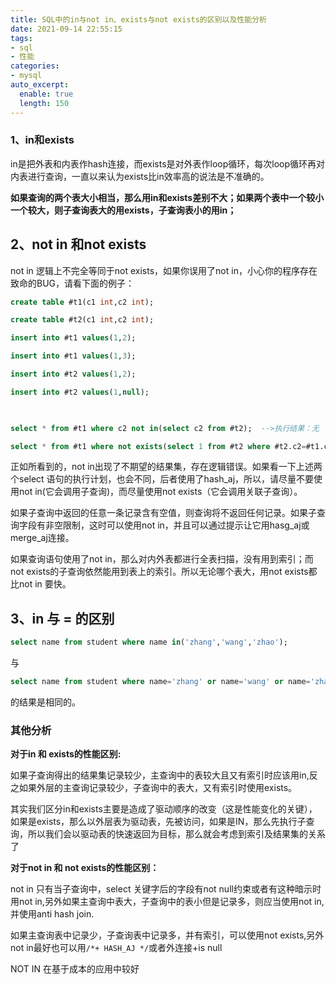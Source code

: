 ```yaml
---
title: SQL中的in与not in、exists与not exists的区别以及性能分析
date: 2021-09-14 22:55:15
tags:
- sql
- 性能
categories:
- mysql
auto_excerpt:
  enable: true
  length: 150
---
```


### 1、in和exists

in是把外表和内表作hash连接，而exists是对外表作loop循环，每次loop循环再对内表进行查询，一直以来认为exists比in效率高的说法是不准确的。

**如果查询的两个表大小相当，那么用in和exists差别不大；如果两个表中一个较小一个较大，则子查询表大的用exists，子查询表小的用in；**

## **2、not in 和not exists**

not in 逻辑上不完全等同于not exists，如果你误用了not in，小心你的程序存在致命的BUG，请看下面的例子：

```sql
create table #t1(c1 int,c2 int);

create table #t2(c1 int,c2 int);

insert into #t1 values(1,2);

insert into #t1 values(1,3);

insert into #t2 values(1,2);

insert into #t2 values(1,null);

 

select * from #t1 where c2 not in(select c2 from #t2);  -->执行结果：无

select * from #t1 where not exists(select 1 from #t2 where #t2.c2=#t1.c2)  -->执行结果：1  3
```

正如所看到的，not in出现了不期望的结果集，存在逻辑错误。如果看一下上述两个select 语句的执行计划，也会不同，后者使用了hash_aj，所以，请尽量不要使用not in(它会调用子查询)，而尽量使用not exists（它会调用关联子查询）。

如果子查询中返回的任意一条记录含有空值，则查询将不返回任何记录。如果子查询字段有非空限制，这时可以使用not in，并且可以通过提示让它用hasg_aj或merge_aj连接。

如果查询语句使用了not in，那么对内外表都进行全表扫描，没有用到索引；而not exists的子查询依然能用到表上的索引。所以无论哪个表大，用not exists都比not in 要快。

## **3、in 与 = 的区别**

```sql
select name from student where name in('zhang','wang','zhao');
```

与

```sql
select name from student where name='zhang' or name='wang' or name='zhao'
```

的结果是相同的。

### 其他分析

**对于in 和 exists的性能区别:**

如果子查询得出的结果集记录较少，主查询中的表较大且又有索引时应该用in,反之如果外层的主查询记录较少，子查询中的表大，又有索引时使用exists。

其实我们区分in和exists主要是造成了驱动顺序的改变（这是性能变化的关键），如果是exists，那么以外层表为驱动表，先被访问，如果是IN，那么先执行子查询，所以我们会以驱动表的快速返回为目标，那么就会考虑到索引及结果集的关系了

**对于not in 和 not exists的性能区别：**

not in 只有当子查询中，select 关键字后的字段有not null约束或者有这种暗示时用not in,另外如果主查询中表大，子查询中的表小但是记录多，则应当使用not in,并使用anti hash join.

如果主查询表中记录少，子查询表中记录多，并有索引，可以使用not exists,另外not in最好也可以用`/*+ HASH_AJ */`或者外连接+is null

NOT IN 在基于成本的应用中较好


